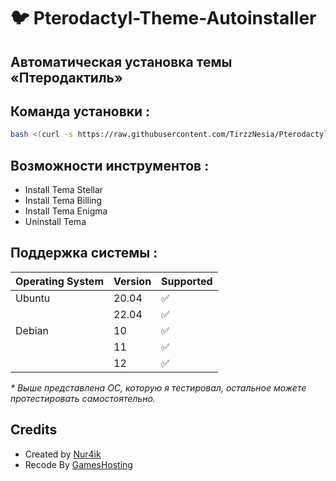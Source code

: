 # :bird: Pterodactyl-Theme-Autoinstaller



## Автоматическая установка темы «Птеродактиль»

## Команда установки :

```bash
bash <(curl -s https://raw.githubusercontent.com/TirzzNesia/Pterodactyl-Theme-Autoinstaller/main/install.sh)
```

## Возможности инструментов :

- Install Tema Stellar
- Install Tema Billing
- Install Tema Enigma
- Uninstall Tema


## Поддержка системы :

| Operating System | Version | Supported          |
| ---------------- | ------- | ------------------ |
| Ubuntu           | 20.04   | :white_check_mark: |
|                  | 22.04   | :white_check_mark: |
| Debian           | 10      | :white_check_mark: |
|                  | 11      | :white_check_mark: |
|                  | 12      | :white_check_mark: |

_\* Выше представлена ОС, которую я тестировал, остальное можете протестировать самостоятельно._

## Credits 
- Created by [ Nur4ik ](https://t.me/Nur4ik)
- Recode By [ GamesHosting ](https://t.me/GamesHosting)
